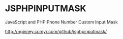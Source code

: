# JSPHPINPUTMASK
JavaScript and PHP Phone Number Custom Input Mask

http://ngivney.comyr.com/github/jsphpinputmask/
